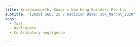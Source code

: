 ```yaml
---
title: Krishnamoorthy Kumar v Nam Hong Builders Pte Ltd
subtitle: "[2020] SGDC 25 / Decision Date: 30\_March\_2020"
tags:
  - Tort
  - Negligence
  - Contributory negligence

---
```

